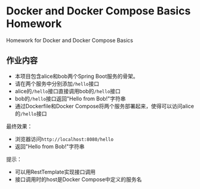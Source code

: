# Docker and Docker Compose Basics Homework

Homework for Docker and Docker Compose Basics

## 作业内容

- 本项目包含alice和bob两个Spring Boot服务的骨架。
- 请在两个服务中分别添加`/hello`接口
- alice的`/hello`接口直接调用bob的`/hello`接口
- bob的`/hello`接口返回"Hello from Bob!"字符串
- 通过Dockerfile和Docker Compose将两个服务部署起来，使得可以访问alice的`/hello`接口

最终效果：
- 浏览器访问`http://localhost:8080/hello`
- 返回"Hello from Bob!"字符串

提示：
- 可以用RestTemplate实现接口调用
- 接口调用时的host是Docker Compose中定义的服务名

